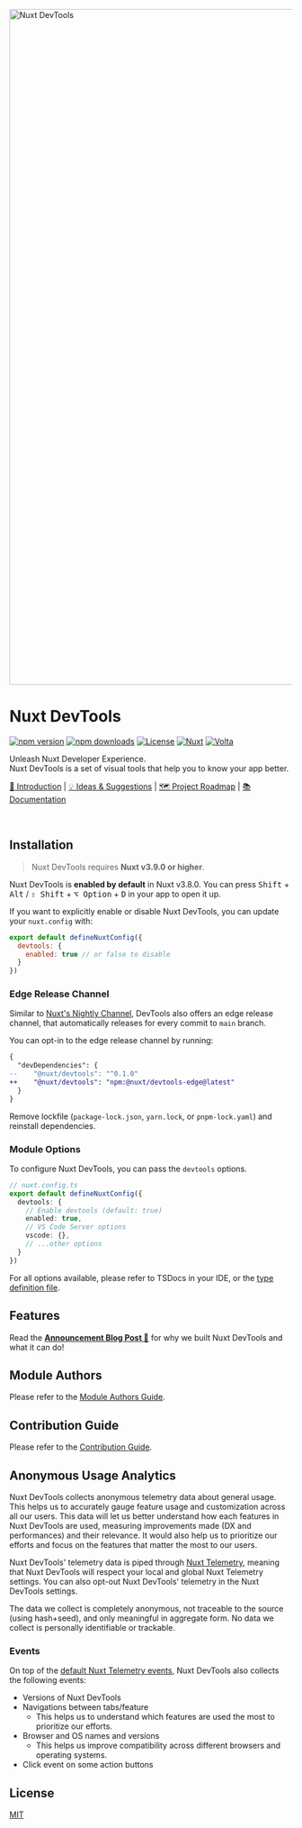 <a href="https://devtools.nuxt.com"><img width="1200" alt="Nuxt DevTools" src="https://github-production-user-asset-6210df.s3.amazonaws.com/904724/261577617-a10567bd-ad33-48cc-9bda-9e37dbe1929f.png"></a>
<br>

<h1>
Nuxt DevTools
</h1>

[![npm version][npm-version-src]][npm-version-href]
[![npm downloads][npm-downloads-src]][npm-downloads-href]
[![License][license-src]][license-href]
[![Nuxt][nuxt-src]][nuxt-href]
[![Volta][volta-src]][volta-href]

<p>
Unleash Nuxt Developer Experience.
<br>Nuxt DevTools is a set of visual tools that help you to know your app better.
</p>

<p>
  <a href="https://nuxt.com/blog/nuxt-devtools-v1-0">👋 Introduction</a> |
  <a href="https://github.com/nuxt/devtools/discussions/29">💡 Ideas & Suggestions</a> |
  <a href="https://github.com/nuxt/devtools/discussions/31">🗺️ Project Roadmap</a> |
  <a href="https://devtools.nuxt.com/">📚 Documentation</a>
</p>

<br>

## Installation

> Nuxt DevTools requires **Nuxt v3.9.0 or higher**.

Nuxt DevTools is **enabled by default** in Nuxt v3.8.0. You can press <kbd>Shift</kbd> + <kbd>Alt</kbd> / <kbd>⇧ Shift</kbd> + <kbd>⌥ Option</kbd> + <kbd>D</kbd> in your app to open it up.

If you want to explicitly enable or disable Nuxt DevTools, you can update your `nuxt.config` with:

```js
export default defineNuxtConfig({
  devtools: {
    enabled: true // or false to disable
  }
})
```

### Edge Release Channel

Similar to [Nuxt's Nightly Channel](https://nuxt.com/docs/guide/going-further/nightly-release-channel#opting-into-the-edge-channel), DevTools also offers an edge release channel, that automatically releases for every commit to `main` branch.

You can opt-in to the edge release channel by running:

```diff
{
  "devDependencies": {
--    "@nuxt/devtools": "^0.1.0"
++    "@nuxt/devtools": "npm:@nuxt/devtools-edge@latest"
  }
}
```

Remove lockfile (`package-lock.json`, `yarn.lock`, or `pnpm-lock.yaml`) and reinstall dependencies.

### Module Options

To configure Nuxt DevTools, you can pass the `devtools` options.

```ts
// nuxt.config.ts
export default defineNuxtConfig({
  devtools: {
    // Enable devtools (default: true)
    enabled: true,
    // VS Code Server options
    vscode: {},
    // ...other options
  }
})
```

For all options available, please refer to TSDocs in your IDE, or the [type definition file](https://github.com/nuxt/devtools/blob/main/packages/devtools-kit/src/_types/options.ts).

## Features

Read the [**Announcement Blog Post 🎊**](https://nuxt.com/blog/nuxt-devtools-v1-0) for why we built Nuxt DevTools and what it can do!

## Module Authors

Please refer to the [Module Authors Guide](https://devtools.nuxt.com/module/guide).

## Contribution Guide

Please refer to the [Contribution Guide](https://devtools.nuxt.com/development/contributing).

## Anonymous Usage Analytics

Nuxt DevTools collects anonymous telemetry data about general usage. This helps us to accurately gauge feature usage and customization across all our users. This data will let us better understand how each features in Nuxt DevTools are used, measuring improvements made (DX and performances) and their relevance. It would also help us to prioritize our efforts and focus on the features that matter the most to our users.

Nuxt DevTools' telemetry data is piped through [Nuxt Telemetry](https://github.com/nuxt/telemetry), meaning that Nuxt DevTools will respect your local and global Nuxt Telemetry settings. You can also opt-out Nuxt DevTools' telemetry in the Nuxt DevTools settings.

The data we collect is completely anonymous, not traceable to the source (using hash+seed), and only meaningful in aggregate form. No data we collect is personally identifiable or trackable.

### Events

On top of the [default Nuxt Telemetry events](https://github.com/nuxt/telemetry#events), Nuxt DevTools also collects the following events:

- Versions of Nuxt DevTools
- Navigations between tabs/feature
  - This helps us to understand which features are used the most to prioritize our efforts.
- Browser and OS names and versions
  - This helps us improve compatibility across different browsers and operating systems.
- Click event on some action buttons

## License

[MIT](./LICENSE)

<!-- Badges -->

[npm-version-src]: https://img.shields.io/npm/v/@nuxt/devtools/latest.svg?style=flat&colorA=18181B&colorB=28CF8D
[npm-version-href]: https://npmjs.com/package/@nuxt/devtools
[npm-downloads-src]: https://img.shields.io/npm/dm/@nuxt/devtools.svg?style=flat&colorA=18181B&colorB=28CF8D
[npm-downloads-href]: https://npmjs.com/package/@nuxt/devtools
[license-src]: https://img.shields.io/npm/l/@nuxt/devtools.svg?style=flat&colorA=18181B&colorB=28CF8D
[license-href]: https://npmjs.com/package/@nuxt/devtools
[nuxt-src]: https://img.shields.io/badge/Nuxt-18181B?logo=nuxt.js
[nuxt-href]: https://nuxt.com
[volta-src]: https://user-images.githubusercontent.com/904724/209143798-32345f6c-3cf8-4e06-9659-f4ace4a6acde.svg
[volta-href]: https://volta.net/nuxt/devtools?utm_source=nuxt_devtools_readme
